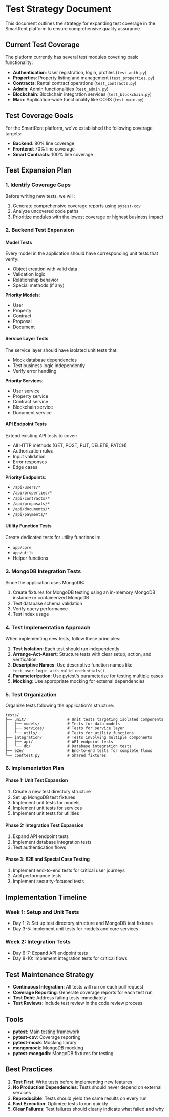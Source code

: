 # Test Strategy Document

This document outlines the strategy for expanding test coverage in the SmartRent platform to ensure comprehensive quality assurance.

## Current Test Coverage

The platform currently has several test modules covering basic functionality:

- **Authentication**: User registration, login, profiles (`test_auth.py`)
- **Properties**: Property listing and management (`test_properties.py`)
- **Contracts**: Rental contract operations (`test_contracts.py`)
- **Admin**: Admin functionalities (`test_admin.py`)
- **Blockchain**: Blockchain integration services (`test_blockchain.py`)
- **Main**: Application-wide functionality like CORS (`test_main.py`)

## Test Coverage Goals

For the SmartRent platform, we've established the following coverage targets:

- **Backend**: 80% line coverage
- **Frontend**: 70% line coverage
- **Smart Contracts**: 100% line coverage

## Test Expansion Plan

### 1. Identify Coverage Gaps

Before writing new tests, we will:

1. Generate comprehensive coverage reports using `pytest-cov`
2. Analyze uncovered code paths
3. Prioritize modules with the lowest coverage or highest business impact

### 2. Backend Test Expansion

#### Model Tests

Every model in the application should have corresponding unit tests that verify:

- Object creation with valid data
- Validation logic
- Relationship behavior
- Special methods (if any)

**Priority Models**:
- User
- Property
- Contract
- Proposal
- Document

#### Service Layer Tests

The service layer should have isolated unit tests that:

- Mock database dependencies
- Test business logic independently
- Verify error handling

**Priority Services**:
- User service
- Property service
- Contract service
- Blockchain service
- Document service

#### API Endpoint Tests

Extend existing API tests to cover:

- All HTTP methods (GET, POST, PUT, DELETE, PATCH)
- Authorization rules
- Input validation
- Error responses
- Edge cases

**Priority Endpoints**:
- `/api/users/*`
- `/api/properties/*`
- `/api/contracts/*`
- `/api/proposals/*`
- `/api/documents/*`
- `/api/payments/*`

#### Utility Function Tests

Create dedicated tests for utility functions in:

- `app/core`
- `app/utils`
- Helper functions

### 3. MongoDB Integration Tests

Since the application uses MongoDB:

1. Create fixtures for MongoDB testing using an in-memory MongoDB instance or containerized MongoDB
2. Test database schema validation
3. Verify query performance
4. Test index usage

### 4. Test Implementation Approach

When implementing new tests, follow these principles:

1. **Test Isolation**: Each test should run independently
2. **Arrange-Act-Assert**: Structure tests with clear setup, action, and verification
3. **Descriptive Names**: Use descriptive function names like `test_user_login_with_valid_credentials()`
4. **Parameterization**: Use pytest's parameterize for testing multiple cases
5. **Mocking**: Use appropriate mocking for external dependencies

### 5. Test Organization

Organize tests following the application's structure:

```
tests/
├── unit/                  # Unit tests targeting isolated components
│   ├── models/            # Tests for data models
│   ├── services/          # Tests for service layer 
│   └── utils/             # Tests for utility functions
├── integration/           # Tests involving multiple components
│   ├── api/               # API endpoint tests
│   └── db/                # Database integration tests
├── e2e/                   # End-to-end tests for complete flows
└── conftest.py            # Shared fixtures
```

### 6. Implementation Plan

#### Phase 1: Unit Test Expansion

1. Create a new test directory structure
2. Set up MongoDB test fixtures
3. Implement unit tests for models
4. Implement unit tests for services
5. Implement unit tests for utilities

#### Phase 2: Integration Test Expansion

1. Expand API endpoint tests
2. Implement database integration tests
3. Test authentication flows

#### Phase 3: E2E and Special Case Testing

1. Implement end-to-end tests for critical user journeys
2. Add performance tests
3. Implement security-focused tests

## Implementation Timeline

### Week 1: Setup and Unit Tests

- Day 1-2: Set up test directory structure and MongoDB test fixtures
- Day 3-5: Implement unit tests for models and core services

### Week 2: Integration Tests

- Day 6-7: Expand API endpoint tests
- Day 8-10: Implement integration tests for critical flows

## Test Maintenance Strategy

- **Continuous Integration**: All tests will run on each pull request
- **Coverage Reporting**: Generate coverage reports for each test run
- **Test Debt**: Address failing tests immediately
- **Test Reviews**: Include test review in the code review process

## Tools

- **pytest**: Main testing framework
- **pytest-cov**: Coverage reporting
- **pytest-mock**: Mocking library
- **mongomock**: MongoDB mocking
- **pytest-mongodb**: MongoDB fixtures for testing

## Best Practices

1. **Test First**: Write tests before implementing new features
2. **No Production Dependencies**: Tests should never depend on external services
3. **Reproducible**: Tests should yield the same results on every run
4. **Fast Execution**: Optimize tests to run quickly
5. **Clear Failures**: Test failures should clearly indicate what failed and why 